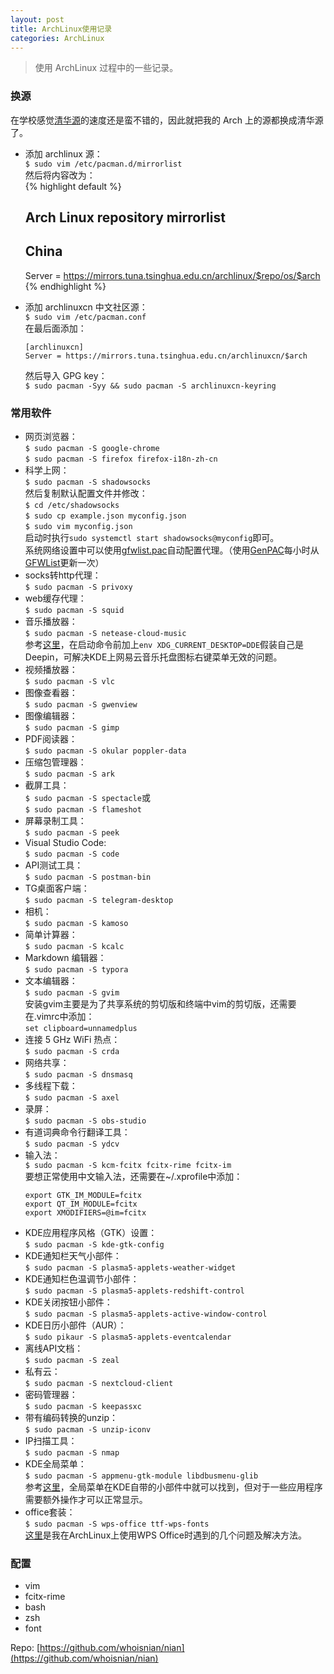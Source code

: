 ```yaml
---
layout: post
title: ArchLinux使用记录
categories: ArchLinux
---
```


> 使用 ArchLinux 过程中的一些记录。

<!-- more -->

### 换源  
在学校感觉[清华源](https://mirror.tuna.tsinghua.edu.cn/)的速度还是蛮不错的，因此就把我的 Arch 上的源都换成清华源了。  
* 添加 archlinux 源：  
  `$ sudo vim /etc/pacman.d/mirrorlist`  
  然后将内容改为：  
  {% highlight default %}
  ##  
  ## Arch Linux repository mirrorlist  
  ##  
    
  ## China  
  Server = https://mirrors.tuna.tsinghua.edu.cn/archlinux/$repo/os/$arch  
  {% endhighlight %}
* 添加 archlinuxcn 中文社区源：  
  `$ sudo vim /etc/pacman.conf`  
  在最后面添加：  
  ```
  [archlinuxcn]  
  Server = https://mirrors.tuna.tsinghua.edu.cn/archlinuxcn/$arch  
  ```
  然后导入 GPG key：  
  `$ sudo pacman -Syy && sudo pacman -S archlinuxcn-keyring`  

### 常用软件
* 网页浏览器：  
  `$ sudo pacman -S google-chrome`  
  `$ sudo pacman -S firefox firefox-i18n-zh-cn`  
* 科学上网：  
  `$ sudo pacman -S shadowsocks`  
  然后复制默认配置文件并修改：  
  `$ cd /etc/shadowsocks`  
  `$ sudo cp example.json myconfig.json`  
  `$ sudo vim myconfig.json`  
  启动时执行`sudo systemctl start shadowsocks@myconfig`即可。  
  系统网络设置中可以使用[gfwlist.pac](https://cdn.whoisnian.com/gfwlist.pac)自动配置代理。（使用[GenPAC](https://github.com/JinnLynn/genpac)每小时从[GFWList](https://github.com/gfwlist/gfwlist)更新一次）  
* socks转http代理：  
  `$ sudo pacman -S privoxy`  
* web缓存代理：  
  `$ sudo pacman -S squid`  
* 音乐播放器：  
  `$ sudo pacman -S netease-cloud-music`  
  参考[这里](https://forum.ubuntu.org.cn/viewtopic.php?f=74&t=484624)，在启动命令前加上`env XDG_CURRENT_DESKTOP=DDE`假装自己是Deepin，可解决KDE上网易云音乐托盘图标右键菜单无效的问题。
* 视频播放器：  
  `$ sudo pacman -S vlc`  
* 图像查看器：  
  `$ sudo pacman -S gwenview`  
* 图像编辑器：  
  `$ sudo pacman -S gimp`
* PDF阅读器：  
  `$ sudo pacman -S okular poppler-data`  
* 压缩包管理器：  
  `$ sudo pacman -S ark`  
* 截屏工具：  
  `$ sudo pacman -S spectacle`或  
  `$ sudo pacman -S flameshot`  
* 屏幕录制工具：  
  `$ sudo pacman -S peek`  
* Visual Studio Code:    
  `$ sudo pacman -S code`  
* API测试工具：  
  `$ sudo pacman -S postman-bin`
* TG桌面客户端：  
  `$ sudo pacman -S telegram-desktop`  
* 相机：  
  `$ sudo pacman -S kamoso`  
* 简单计算器：  
  `$ sudo pacman -S kcalc`  
* Markdown 编辑器：  
  `$ sudo pacman -S typora`  
* 文本编辑器：  
  `$ sudo pacman -S gvim`  
  安装gvim主要是为了共享系统的剪切版和终端中vim的剪切版，还需要在.vimrc中添加：  
  `set clipboard=unnamedplus`    
* 连接 5 GHz WiFi 热点：  
  `$ sudo pacman -S crda`  
* 网络共享：  
  `$ sudo pacman -S dnsmasq`  
* 多线程下载：  
  `$ sudo pacman -S axel`  
* 录屏：  
  `$ sudo pacman -S obs-studio`  
* 有道词典命令行翻译工具：  
  `$ sudo pacman -S ydcv`  
* 输入法：  
  `$ sudo pacman -S kcm-fcitx fcitx-rime fcitx-im`  
  要想正常使用中文输入法，还需要在~/.xprofile中添加：  
  ```
  export GTK_IM_MODULE=fcitx  
  export QT_IM_MODULE=fcitx  
  export XMODIFIERS=@im=fcitx  
  ```
* KDE应用程序风格（GTK）设置：  
  `$ sudo pacman -S kde-gtk-config`  
* KDE通知栏天气小部件：  
  `$ sudo pacman -S plasma5-applets-weather-widget`  
* KDE通知栏色温调节小部件：  
  `$ sudo pacman -S plasma5-applets-redshift-control`  
* KDE关闭按钮小部件：  
  `$ sudo pacman -S plasma5-applets-active-window-control`  
* KDE日历小部件（AUR）：  
  `$ sudo pikaur -S plasma5-applets-eventcalendar`  
* 离线API文档：  
  `$ sudo pacman -S zeal`  
* 私有云：  
  `$ sudo pacman -S nextcloud-client`  
* 密码管理器：  
  `$ sudo pacman -S keepassxc`  
* 带有编码转换的unzip：  
  `$ sudo pacman -S unzip-iconv`  
* IP扫描工具：  
  `$ sudo pacman -S nmap`  
* KDE全局菜单：  
  `$ sudo pacman -S appmenu-gtk-module libdbusmenu-glib`  
  参考[这里](https://forum.manjaro.org/t/gtk-global-menu-in-plasma-5-13/42112)，全局菜单在KDE自带的小部件中就可以找到，但对于一些应用程序需要额外操作才可以正常显示。  
* office套装：  
  `$ sudo pacman -S wps-office ttf-wps-fonts`  
  [这里](/2018/06/13/WPS-Office使用记录/)是我在ArchLinux上使用WPS Office时遇到的几个问题及解决方法。  

### 配置
* vim  
* fcitx-rime  
* bash  
* zsh  
* font  

Repo: [https://github.com/whoisnian/nian](https://github.com/whoisnian/nian)
